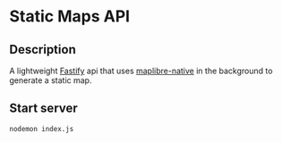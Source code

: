 # Static Maps API

## Description

A lightweight [Fastify](https://fastify.dev/) api that uses [maplibre-native](https://maplibre.org/maplibre-native/docs/book/) in the background to generate a static map.

## Start server

`nodemon index.js`